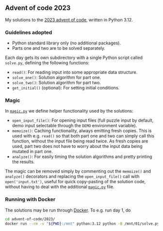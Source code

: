 ## Advent of code 2023
My solutions to the [2023 advent of code](https://adventofcode.com/2023/),
written in Python 3.12.


### Guidelines adopted
* Python standard library only (no additional packages).
* Parts one and two are to be solved separately.

Each day gets its own subdirectory with a single Python script
called `solve.py`, defining the following functions:
* `read()`: For reading input into some appropriate data structure.
* `solve_one()`: Solution algorithm for part one.
* `solve_two()`: Solution algorithm for part two.
* `get_initial()` (optional): For setting initial conditions.


### Magic
In [`magic.py`](magic.py) we define helper functionality used by
the solutions:
* `open_input_file()`: For opening input files (full puzzle input by default,
  demo input selectable through the `DEMO` environment variable).
* `memoize()`: Caching functionality, always emitting fresh copies. This is
  used with e.g. `read()` so that both part one and two can simply call this
  function, without the input file being read twice. As fresh copies are used,
  part two does not have to worry about the input data
  being mutated in part one.
* `analyze()`: For easily timing the solution algorithms
  and pretty printing the results.

The magic can be removed simply by commenting out the `memoize()`
and `analyze()` decorators and replacing the `open_input_file()` call with
`open('input.txt')`, useful for quick copy-pasting of the solution code,
without having to deal with the additional [`magic.py`](magic.py) file.


### Running with Docker
The solutions may be run through [Docker](https://www.docker.com/).
To e.g. run day 1, do
```bash
cd advent-of-code/2023/
docker run --rm -v "${PWD}:/mnt" python:3.12 python -B /mnt/01/solve.py
```

